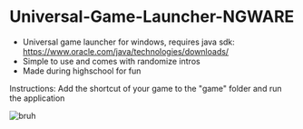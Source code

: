 # Universal-Game-Launcher-NGWARE

- Universal game launcher for windows, requires java sdk: https://www.oracle.com/java/technologies/downloads/
- Simple to use and comes with randomize intros
- Made during highschool for fun

Instructions:
Add the shortcut of your game to the "game" folder and run the application

![bruh](https://github.com/DragonChaserz/Universal-Game-Launcher-NGWARE/assets/134168145/cf9cb6ac-e547-42ec-94d2-b5c4b8d2cc92)
